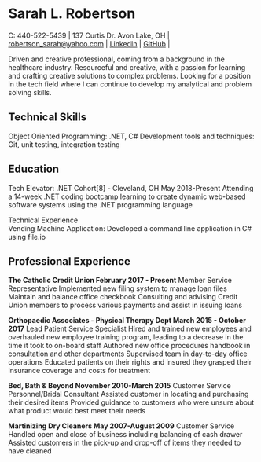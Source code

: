 # **Sarah L. Robertson** 
C: 440-522-5439 | 137 Curtis Dr. Avon Lake, OH | robertson_sarah@yahoo.com | [LinkedIn](https://www.linkedin.com/in/sarah-robertson-913925163/) | [GitHub](https://github.com/srobertson3) |                                                                
                                                                                                                                                          
Driven and creative professional, coming from a background in the healthcare industry. Resourceful and creative, with a passion for learning and crafting creative solutions to complex problems. Looking for a position in the tech field where I can continue to develop my analytical and problem solving skills.

## Technical Skills                                                                                                                         
Object Oriented Programming: .NET, C#
Development tools and techniques: Git, unit testing, integration testing

## Education                                                                                                                                   
Tech Elevator: .NET Cohort[8] - Cleveland, OH  	May 2018-Present
Attending a 14-week .NET coding bootcamp learning to create dynamic web-based software systems using the .NET programming language

Technical Experience                                                                                                                 
Vending Machine Application: Developed a command line application in C# using file.io

## Professional Experience                                                                                                           
**The Catholic Credit Union	                      February 2017 - Present**
Member Service Representative
Implemented new filing system to manage loan files
Maintain and balance office checkbook
Consulting and advising Credit Union members to process various payments and assist in issuing loans

**Orthopaedic Associates - Physical Therapy Dept 	March 2015 - October 2017**
Lead Patient Service Specialist
Hired and trained new employees and overhauled new employee training program, leading to  a decrease in the time it took to on-board staff
Authored new office procedures handbook in consultation and other departments
Supervised team in day-to-day office operations
Educated patients on their rights and insured they grasped their insurance coverage and costs for treatment

**Bed, Bath & Beyond	                             November 2010-March 2015**
Customer Service Personnel/Bridal Consultant
Assisted customer in locating and purchasing their desired items
Provided guidance to customers who were unsure about what product would best meet their needs

**Martinizing Dry Cleaners	                        May 2007-August 2009**
Customer Service
Handled open and close of business including balancing of cash drawer
Assisted customers in the pick-up and drop-off of items they needed to have cleaned
